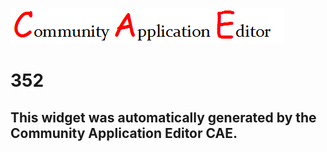 ![CAE](https://github.com/PhilCAEOrg/application-351/blob/gh-pages/frontendComponent-352/img/logo.png)  

352
===================


This widget was automatically generated by the Community Application Editor CAE.  
---------------
